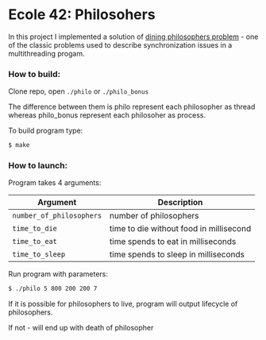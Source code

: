 # Ecole 42: Philosohers

In this project I implemented a solution of [dining philosophers problem](https://en.wikipedia.org/wiki/Dining_philosophers_problem) - one of the classic problems used to describe synchronization issues in a multithreading progam. 

### How to build:

Clone repo, open `./philo` or `./philo_bonus`

The difference between them is philo represent each philosopher as thread whereas philo_bonus represent each philosoher as process.

To build program type:

```Bash
$ make
```

### How to launch:

Program takes 4 arguments:

| Argument | Description |
| --- | --- |
| `number_of_philosophers` | number of philosophers |
| `time_to_die` | time to die without food in millisecond  |
| `time_to_eat` | time spends to eat in milliseconds |
| `time_to_sleep` | time spends to sleep in milliseconds |

Run program with parameters:

```Bash
$ ./philo 5 800 200 200 7
```

If it is possible for philosophers to live, program will output lifecycle of philosophers.

If not - will end up with death of philosopher

